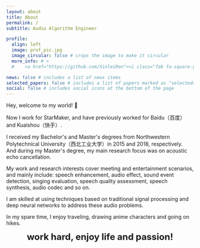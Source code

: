 ```yaml
---
layout: about
title: About
permalink: /
subtitle: Audio Algorithm Engineer

profile:
  align: left
  image: prof_pic.jpg
  image_circular: false # crops the image to make it circular
  more_info: # >
  #    <a href="https://github.com/XinleiRen"><i class="fab fa-square-github fa-2x"></i></a>

news: false # includes a list of news items
selected_papers: false # includes a list of papers marked as "selected={true}"
social: false # includes social icons at the bottom of the page
---
```


<!-- Write your biography here. Tell the world about yourself. Link to your favorite [subreddit](http://reddit.com). You can put a picture in, too. The code is already in, just name your picture `prof_pic.jpg` and put it in the `img/` folder.

Put your address / P.O. box / other info right below your picture. You can also disable any of these elements by editing `profile` property of the YAML header of your `_pages/about.md`. Edit `_bibliography/papers.bib` and Jekyll will render your [publications page](/al-folio/publications/) automatically.

Link to your social media connections, too. This theme is set up to use [Font Awesome icons](https://fontawesome.com/) and [Academicons](https://jpswalsh.github.io/academicons/), like the ones below. Add your Facebook, Twitter, LinkedIn, Google Scholar, or just disable all of them. -->

Hey, welcome to my world! 👋

Now I work for StarMaker, and have previously worked for Baidu（百度）and Kuaishou（快手）.

I received my Bachelor's and Master's degrees from Northwestern Polytechnical University（西北工业大学）in 2015 and 2018, respectively. And during my Master's degree, my main research focus was on acoustic echo cancellation.

My work and research interests cover meeting and entertainment scenarios, and mainly include: speech enhancement, audio effect, sound event detection, singing evaluation, speech quality assessment, speech synthesis, audio codec and so on.

I am skilled at using techniques based on traditional signal processing and deep neural networks to address these audio problems.

In my spare time, I enjoy traveling, drawing anime characters and going on hikes.

<div style="text-align: center; font-size: 24px; font-weight: bold;">
  work hard, enjoy life and passion!
</div>